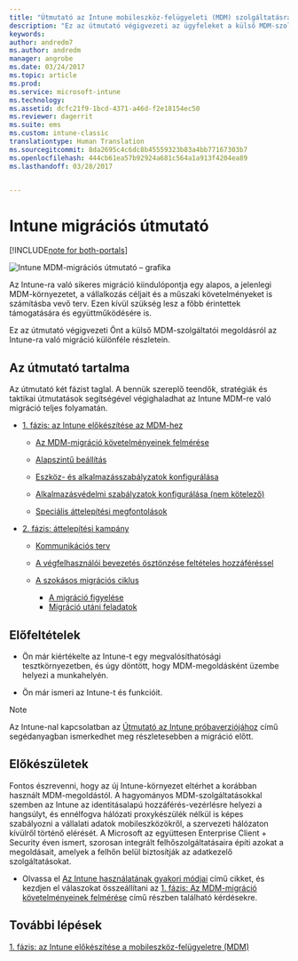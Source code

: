 ```yaml
---
title: "Útmutató az Intune mobileszköz-felügyeleti (MDM) szolgáltatásra történő migrációhoz | Microsoft Docs"
description: "Ez az útmutató végigvezeti az ügyfeleket a külső MDM-szolgáltatói megoldásról a Microsoft Intune-ra való migráció különféle részletein."
keywords: 
author: andredm7
ms.author: andredm
manager: angrobe
ms.date: 03/24/2017
ms.topic: article
ms.prod: 
ms.service: microsoft-intune
ms.technology: 
ms.assetid: dcfc21f9-1bcd-4371-a46d-f2e18154ec50
ms.reviewer: dagerrit
ms.suite: ems
ms.custom: intune-classic
translationtype: Human Translation
ms.sourcegitcommit: 8da2695c4c6dc8b45559323b83a4bb77167303b7
ms.openlocfilehash: 444cb61ea57b92924a681c564a1a913f4204ea89
ms.lasthandoff: 03/28/2017


---
```


# <a name="intune-migration-guide"></a>Intune migrációs útmutató

[!INCLUDE[note for both-portals](../includes/note-for-both-portals.md)]

![Intune MDM-migrációs útmutató – grafika](../media/MDM-migration-guide-art.PNG)

Az Intune-ra való sikeres migráció kiindulópontja egy alapos, a jelenlegi MDM-környezetet, a vállalkozás céljait és a műszaki követelményeket is számításba vevő terv. Ezen kívül szükség lesz a főbb érintettek támogatására és együttműködésére is.

Ez az útmutató végigvezeti Önt a külső MDM-szolgáltatói megoldásról az Intune-ra való migráció különféle részletein.

## <a name="whats-included-in-this-guide"></a>Az útmutató tartalma

Az útmutató két fázist taglal. A bennük szereplő teendők, stratégiák és taktikai útmutatások segítségével végighaladhat az Intune MDM-re való migráció teljes folyamatán.

-   [1. fázis: az Intune előkészítése az MDM-hez](https://docs.microsoft.com/intune/plan-design/migration-phase1-prepare-intune-for-mobile-device-management)

    -   [Az MDM-migráció követelményeinek felmérése](https://docs.microsoft.com/intune/plan-design/migration-phase1-prepare-intune-for-mobile-device-management#assess-mdm-requirements)

    -   [Alapszintű beállítás](https://docs.microsoft.com/intune/plan-design/migration-phase1-basic-setup)

    -   [Eszköz- és alkalmazásszabályzatok konfigurálása](https://docs.microsoft.com/intune/plan-design/migration-phase1-configure-device-and-app-management-policies)

    -   [Alkalmazásvédelmi szabályzatok konfigurálása (nem kötelező)](https://docs.microsoft.com/intune/plan-design/migration-phase1-configure-app-protection-policies)

    -   [Speciális áttelepítési megfontolások](https://docs.microsoft.com/intune/plan-design/migration-phase1-special-migration-considerations)

-   [2. fázis: áttelepítési kampány](https://docs.microsoft.com/intune/plan-design/migration-phase2-migration-campaign)

    -   [Kommunikációs terv](https://docs.microsoft.com/intune/plan-design/migration-phase2-communication-plan)

    -   [A végfelhasználói bevezetés ösztönzése feltételes hozzáféréssel](https://docs.microsoft.com/intune/plan-design/migration-phase2-drive-end-user-adoption-with-conditional-access)
    
    -   [A szokásos migrációs ciklus](https://docs.microsoft.com/intune/plan-design/migration-phase2-typical-migration-cycle)
        -   [A migráció figyelése](https://docs.microsoft.com/intune/plan-design/migration-phase2-typical-migration-cycle#monitoring-migration)
        -   [Migráció utáni feladatok](https://docs.microsoft.com/intune/plan-design/migration-phase2-typical-migration-cycle#post-migration)

## <a name="assumptions"></a>Előfeltételek

-   Ön már kiértékelte az Intune-t egy megvalósíthatósági tesztkörnyezetben, és úgy döntött, hogy MDM-megoldásként üzembe helyezi a munkahelyén.

-   Ön már ismeri az Intune-t és funkcióit. 

> [!NOTE]
> Az Intune-nal kapcsolatban az [Útmutató az Intune próbaverziójához](https://docs.microsoft.com/intune/understand-explore/sign-up-for-30-day-trial-microsoft-intune) című segédanyagban ismerkedhet meg részletesebben a migráció előtt.

## <a name="before-you-begin"></a>Előkészületek

Fontos észrevenni, hogy az új Intune-környezet eltérhet a korábban használt MDM-megoldástól. A hagyományos MDM-szolgáltatásokkal szemben az Intune az identitásalapú hozzáférés-vezérlésre helyezi a hangsúlyt, és ennélfogva hálózati proxykészülék nélkül is képes szabályozni a vállalati adatok mobileszközökről, a szervezeti hálózaton kívülről történő elérését. A Microsoft az együttesen Enterprise Client + Security éven ismert, szorosan integrált felhőszolgáltatásaira építi azokat a megoldásait, amelyek a felhőn belül biztosítják az adatkezelő szolgáltatásokat.

-   Olvassa el [Az Intune használatának gyakori módjai](https://docs.microsoft.com/intune/understand-explore/common-ways-to-use-intune) című cikket, és kezdjen el válaszokat összeállítani az [1. fázis: Az MDM-migráció követelményeinek felmérése](https://docs.microsoft.com/intune/plan-design/migration-phase1-prepare-intune-for-mobile-device-management#assess-mdm-requirements) című részben található kérdésekre.

## <a name="next-steps"></a>További lépések

[1. fázis: az Intune előkészítése a mobileszköz-felügyeletre (MDM)](https://docs.microsoft.com/intune/plan-design/migration-phase1-prepare-intune-for-mobile-device-management)

